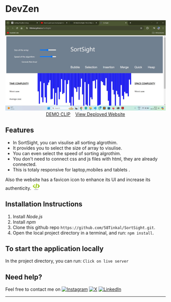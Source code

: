 
# DevZen
<p align="center">
<img src="https://github.com/58Tinkal/SortSight/blob/main/Assets/working.jpg" alt="SortSight"/>

<br/>
<a href="https://drive.google.com/file/d/1QvuAsC4veG9WF4R8SlJaFURsNnJ5r0FR/view?usp=drive_link">DEMO CLIP</a>&nbsp&nbsp&nbsp
  <a href="[https://devzen-sr.netlify.app/](https://58tinkal.github.io/SortSight/)">View Deployed Website</a>
</p>


## Features

* In SortSight, you can visulise all sorting algrothim.
* It provides you to select the size of array to visulise.
* You can even select the speed of sorting algrothim.
* You don't need to connect css and js files with html, they are already connected.
* This is totaly responsive for laptop,mobiles and tablets .

Also the website has a favicon icon to enhance its UI and increase its authenticity.
<img width="24" alt="faviconicon" src="https://github.com/RaghavShiva/DevZen/raw/main/src/Assets/favicon.png">

## Installation Instructions

1. Install *Node.js*
2. Install *npm*
3. Clone this github repo `https://github.com/58Tinkal/SortSight.git`.
4. Open the local project directory in a terminal, and run: `npm install`.

## To start the application locally

In the project directory, you can run: `Click on live server`

## Need help?

Feel free to contact me on
[![Instagram](https://img.shields.io/badge/Instagram-follow-purple.svg?logo=instagram&logoColor=white)](https://www.instagram.com/tinkalkum/) [![X](https://img.shields.io/badge/X-follow-blue.svg?logo=x&logoColor=white
)](https://x.com/tinkalkum) [![LinkedIn](https://img.shields.io/badge/LinkedIn-follow-green.svg?logo=linkedin&logoColor=white)](https://www.linkedin.com/in/tinkal-kumar-40174524b/?utm_source=share&utm_campaign=share_via&utm_content=profile&utm_medium=android_app)

---------
